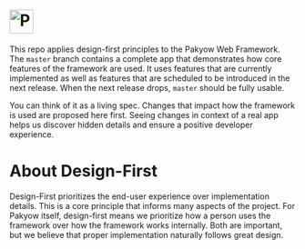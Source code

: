 # <img src="https://pakyow.com/marketing/logo.svg" height="42" alt="Pakyow">

This repo applies design-first principles to the Pakyow Web Framework. The `master` branch contains a complete app that demonstrates how core features of the framework are used. It uses features that are currently implemented as well as features that are scheduled to be introduced in the next release. When the next release drops, `master` should be fully usable.

You can think of it as a living spec. Changes that impact how the framework is used are proposed here first. Seeing changes in context of a real app helps us discover hidden details and ensure a positive developer experience.

# About Design-First

Design-First prioritizes the end-user experience over implementation details. This is a core principle that informs many aspects of the project. For Pakyow itself, design-first means we prioritize how a person uses the framework over how the framework works internally. Both are important, but we believe that proper implementation naturally follows great design.
